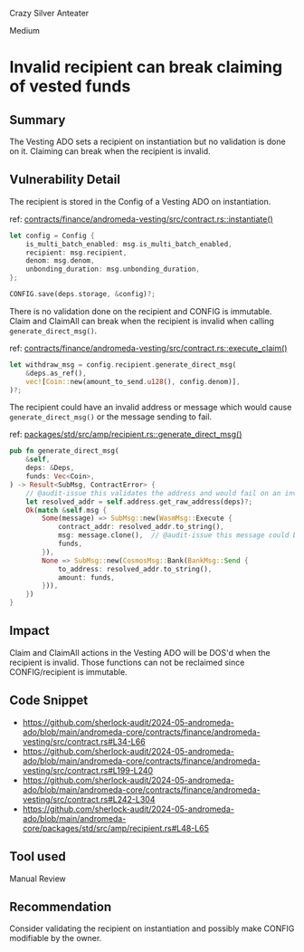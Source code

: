 Crazy Silver Anteater

Medium

# Invalid recipient can break claiming of vested funds

## Summary
The Vesting ADO sets a recipient on instantiation but no validation is done on it. Claiming can break when the recipient is invalid.

## Vulnerability Detail
The recipient is stored in the Config of a Vesting ADO on instantiation.

ref: [contracts/finance/andromeda-vesting/src/contract.rs::instantiate()](https://github.com/sherlock-audit/2024-05-andromeda-ado/blob/main/andromeda-core/contracts/finance/andromeda-vesting/src/contract.rs#L34-L66)
```rust
let config = Config {
    is_multi_batch_enabled: msg.is_multi_batch_enabled,
    recipient: msg.recipient,
    denom: msg.denom,
    unbonding_duration: msg.unbonding_duration,
};

CONFIG.save(deps.storage, &config)?;
```

There is no validation done on the recipient and CONFIG is immutable. Claim and ClaimAll can break when the recipient is invalid when calling `generate_direct_msg()`. 

ref: [contracts/finance/andromeda-vesting/src/contract.rs::execute_claim()](https://github.com/sherlock-audit/2024-05-andromeda-ado/blob/main/andromeda-core/contracts/finance/andromeda-vesting/src/contract.rs#L199-L240)
```rust
let withdraw_msg = config.recipient.generate_direct_msg(
    &deps.as_ref(),
    vec![Coin::new(amount_to_send.u128(), config.denom)],
)?;
```

The recipient could have an invalid address or message which would cause `generate_direct_msg()` or the message sending to fail.

ref: [packages/std/src/amp/recipient.rs::generate_direct_msg()](https://github.com/sherlock-audit/2024-05-andromeda-ado/blob/main/andromeda-core/packages/std/src/amp/recipient.rs#L48-L65)
```rust
pub fn generate_direct_msg(
    &self,
    deps: &Deps,
    funds: Vec<Coin>,
) -> Result<SubMsg, ContractError> {
    // @audit-issue this validates the address and would fail on an invalid path/address
    let resolved_addr = self.address.get_raw_address(deps)?;
    Ok(match &self.msg {
        Some(message) => SubMsg::new(WasmMsg::Execute {
            contract_addr: resolved_addr.to_string(),
            msg: message.clone(),  // @audit-issue this message could be any message that the recipient can not handle
            funds,
        }),
        None => SubMsg::new(CosmosMsg::Bank(BankMsg::Send {
            to_address: resolved_addr.to_string(),
            amount: funds,
        })),
    })
}
```

## Impact
Claim and ClaimAll actions in the Vesting ADO will be DOS'd when the recipient is invalid. Those functions can not be reclaimed since CONFIG/recipient is immutable.

## Code Snippet
- https://github.com/sherlock-audit/2024-05-andromeda-ado/blob/main/andromeda-core/contracts/finance/andromeda-vesting/src/contract.rs#L34-L66
- https://github.com/sherlock-audit/2024-05-andromeda-ado/blob/main/andromeda-core/contracts/finance/andromeda-vesting/src/contract.rs#L199-L240
- https://github.com/sherlock-audit/2024-05-andromeda-ado/blob/main/andromeda-core/contracts/finance/andromeda-vesting/src/contract.rs#L242-L304
- https://github.com/sherlock-audit/2024-05-andromeda-ado/blob/main/andromeda-core/packages/std/src/amp/recipient.rs#L48-L65

## Tool used
Manual Review

## Recommendation
Consider validating the recipient on instantiation and possibly make CONFIG modifiable by the owner.